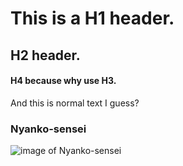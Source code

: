 # This is a H1 header.

## H2 header.

#### H4 because why use H3.

And this is normal text I guess?

### Nyanko-sensei

![image of Nyanko-sensei](https://static.wikia.nocookie.net/p__/images/f/fd/Madara.png/revision/latest?cb=20180610043959&path-prefix=protagonist)
